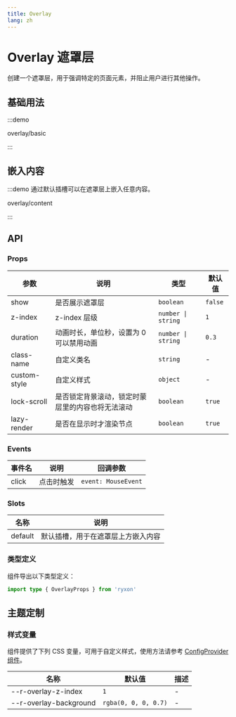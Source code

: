 ```yaml
---
title: Overlay
lang: zh
---
```


# Overlay 遮罩层

创建一个遮罩层，用于强调特定的页面元素，并阻止用户进行其他操作。

## 基础用法

:::demo

overlay/basic

:::

## 嵌入内容

:::demo 通过默认插槽可以在遮罩层上嵌入任意内容。

overlay/content

:::

## API

### Props

| 参数 | 说明 | 类型 | 默认值 |
| --- | --- | --- | --- |
| show | 是否展示遮罩层 | `boolean` | `false` |
| z-index | z-index 层级 | `number \| string` | `1` |
| duration | 动画时长，单位秒，设置为 0 可以禁用动画 | `number \| string` | `0.3` |
| class-name | 自定义类名 | `string` | - |
| custom-style | 自定义样式 | `object` | - |
| lock-scroll | 是否锁定背景滚动，锁定时蒙层里的内容也将无法滚动 | `boolean` | `true` |
| lazy-render | 是否在显示时才渲染节点 | `boolean` | `true` |

### Events

| 事件名 | 说明       | 回调参数            |
| ------ | ---------- | ------------------- |
| click  | 点击时触发 | `event: MouseEvent` |

### Slots

| 名称    | 说明                               |
| ------- | ---------------------------------- |
| default | 默认插槽，用于在遮罩层上方嵌入内容 |

### 类型定义

组件导出以下类型定义：

```ts
import type { OverlayProps } from 'ryxon'
```

## 主题定制

### 样式变量

组件提供了下列 CSS 变量，可用于自定义样式，使用方法请参考 [ConfigProvider 组件](/zh/component/config-provider.html)。

| 名称                   | 默认值               | 描述 |
| ---------------------- | -------------------- | ---- |
| --r-overlay-z-index    | `1`                  | -    |
| --r-overlay-background | `rgba(0, 0, 0, 0.7)` | -    |
